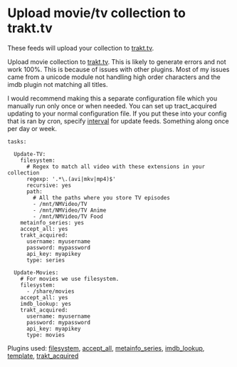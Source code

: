 # Upload movie/tv collection to trakt.tv
These feeds will upload your collection to [trakt.tv](http://trakt.tv).

Upload movie collection to [trakt.tv](http://trakt.tv).
This is likely to generate errors and not work 100%. This is because of issues with other plugins. Most of my issues came from a unicode module not handling high order characters and the imdb plugin not matching all titles.

I would recommend making this a separate configuration file which you manually run only once or when needed. You can set up tract_acquired updating to your normal configuration file. If you put these into your config that is ran by cron, specify [interval](/Plugins/interval) for update feeds. Something along once per day or week.

```
tasks:

  Update-TV:
    filesystem:
      # Regex to match all video with these extensions in your collection
      regexp: '.*\.(avi|mkv|mp4)$'
      recursive: yes
      path:
        # All the paths where you store TV episodes
        - /mnt/NMVideo/TV
        - /mnt/NMVideo/TV Anime
        - /mnt/NMVideo/TV Food
    metainfo_series: yes
    accept_all: yes
    trakt_acquired:
      username: myusername
      password: mypassword
      api_key: myapikey
      type: series

  Update-Movies:
    # For movies we use filesystem.
    filesystem:
      - /share/movies
    accept_all: yes
    imdb_lookup: yes
    trakt_acquired:
      username: myusername
      password: mypassword
      api_key: myapikey
      type: movies
```

Plugins used: [filesystem](/Plugins/filesystem), [accept_all](/Plugins/accept_all), [metainfo_series](/Plugins/metainfo_series), [imdb_lookup](/Plugins/imdb_lookup), [template](/Plugins/template), [trakt_acquired](/Plugins/trakt_acquired)
